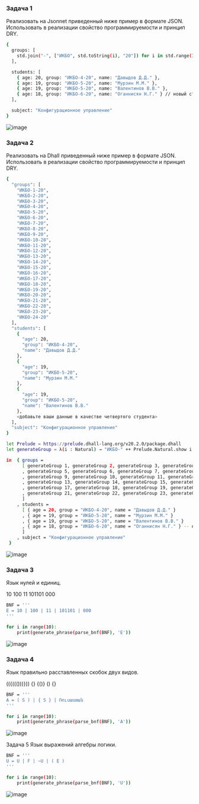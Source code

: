 ### Задача 1
Реализовать на Jsonnet приведенный ниже пример в формате JSON. Использовать в реализации свойство программируемости и принцип DRY.
```bash
{
  groups: [
    std.join("-", ["ИКБО", std.toString(i), "20"]) for i in std.range(1, 24)
  ],

  students: [
    { age: 20, group: "ИКБО-4-20", name: "Давыдов Д.Д." },
    { age: 19, group: "ИКБО-5-20", name: "Мурзин М.М." },
    { age: 19, group: "ИКБО-5-20", name: "Валентинов В.В." },
    { age: 18, group: "ИКБО-6-20", name: "Оганнисян Н.Г." } // новый студент
  ],

  subject: "Конфигурационное управление"
}
```
![image](https://github.com/user-attachments/assets/93f461a8-9366-4e33-b63a-fa020af78f7b)

### Задача 2
Реализовать на Dhall приведенный ниже пример в формате JSON. Использовать в реализации свойство программируемости и принцип DRY.
```bash
{
  "groups": [
    "ИКБО-1-20",
    "ИКБО-2-20",
    "ИКБО-3-20",
    "ИКБО-4-20",
    "ИКБО-5-20",
    "ИКБО-6-20",
    "ИКБО-7-20",
    "ИКБО-8-20",
    "ИКБО-9-20",
    "ИКБО-10-20",
    "ИКБО-11-20",
    "ИКБО-12-20",
    "ИКБО-13-20",
    "ИКБО-14-20",
    "ИКБО-15-20",
    "ИКБО-16-20",
    "ИКБО-17-20",
    "ИКБО-18-20",
    "ИКБО-19-20",
    "ИКБО-20-20",
    "ИКБО-21-20",
    "ИКБО-22-20",
    "ИКБО-23-20",
    "ИКБО-24-20"
  ],
  "students": [
    {
      "age": 20,
      "group": "ИКБО-4-20",
      "name": "Давыдов Д.Д."
    },
    {
      "age": 19,
      "group": "ИКБО-5-20",
      "name": "Мурзин М.М."
    },
    {
      "age": 19,
      "group": "ИКБО-5-20",
      "name": "Валентинов В.В."
    },
    <добавьте ваши данные в качестве четвертого студента>
  ],
  "subject": "Конфигурационное управление"
} 
```

```bash
let Prelude = https://prelude.dhall-lang.org/v20.2.0/package.dhall
let generateGroup = λ(i : Natural) → "ИКБО-" ++ Prelude.Natural.show i ++ "-20"

in  { groups =
      [ generateGroup 1, generateGroup 2, generateGroup 3, generateGroup 4
      , generateGroup 5, generateGroup 6, generateGroup 7, generateGroup 8
      , generateGroup 9, generateGroup 10, generateGroup 11, generateGroup 12
      , generateGroup 13, generateGroup 14, generateGroup 15, generateGroup 16
      , generateGroup 17, generateGroup 18, generateGroup 19, generateGroup 20
      , generateGroup 21, generateGroup 22, generateGroup 23, generateGroup 24
      ]
    , students =
      [ { age = 20, group = "ИКБО-4-20", name = "Давыдов Д.Д." }
      , { age = 19, group = "ИКБО-5-20", name = "Мурзин М.М." }
      , { age = 19, group = "ИКБО-5-20", name = "Валентинов В.В." }
      , { age = 18, group = "ИКБО-6-20", name = "Оганнисян Н.Г." } -- новый студент
      ]
    , subject = "Конфигурационное управление"
 }
```
![image](https://github.com/user-attachments/assets/b575dde6-9ba5-4046-9d3e-0277afadcc62)


### Задача 3
Язык нулей и единиц.

10
100
11
101101
000

```bash
BNF = '''
E = 10 | 100 | 11 | 101101 | 000
'''

for i in range(10):
    print(generate_phrase(parse_bnf(BNF), 'E'))
```
![image](https://github.com/user-attachments/assets/875b711a-210d-44bc-8c04-62b73ff9734c)

### Задача 4
Язык правильно расставленных скобок двух видов.

(({((()))}))
{}
{()}
()
{}

```bash
BNF = '''
A = ( S ) | { S } | Ռուսաստան
'''

for i in range(10):
    print(generate_phrase(parse_bnf(BNF), 'A'))
```
![image](https://github.com/user-attachments/assets/f5f5b2ed-ce28-4f4e-a30d-85201665eb1c)

Задача 5
Язык выражений алгебры логики.
```bash
BNF = '''
U = U | F | ~U | ( E )
'''

for i in range(10):
    print(generate_phrase(parse_bnf(BNF), 'U'))
```
![image](https://github.com/user-attachments/assets/b397ff7f-caf1-447f-8539-76c4a2ed63f9)
